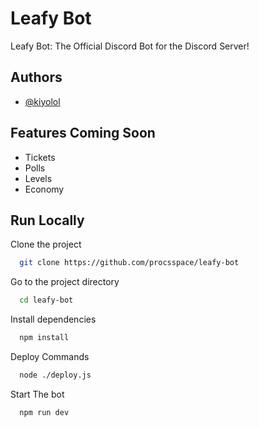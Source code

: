 
# Leafy Bot

Leafy Bot: The Official Discord Bot for the Discord Server!



## Authors

- [@kiyolol](https://www.github.com/kiyolol)


## Features Coming Soon

- Tickets
- Polls
- Levels
- Economy


## Run Locally

Clone the project

```bash
  git clone https://github.com/procsspace/leafy-bot
```

Go to the project directory

```bash
  cd leafy-bot
```

Install dependencies

```bash
  npm install
```

Deploy Commands

```bash
  node ./deploy.js
```

Start The bot
```bash
  npm run dev
```

